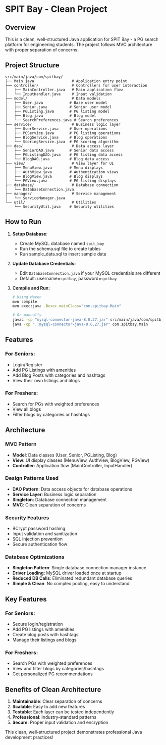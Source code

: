 # SPIT Bay - Clean Project

## Overview
This is a clean, well-structured Java application for SPIT Bay - a PG search platform for engineering students. The project follows MVC architecture with proper separation of concerns.

## Project Structure
```
src/main/java/com/spitbay/
├── Main.java                 # Application entry point
├── controller/               # Controllers for user interaction
│   ├── MainController.java   # Main application flow
│   └── InputHandler.java     # Input validation
├── model/                    # Data models
│   ├── User.java            # Base user model
│   ├── Senior.java          # Senior user model
│   ├── PGListing.java       # PG listing model
│   ├── Blog.java            # Blog model
│   └── SearchPreferences.java # Search preferences
├── service/                  # Business logic layer
│   ├── UserService.java     # User operations
│   ├── PGService.java       # PG listing operations
│   ├── BlogService.java     # Blog operations
│   └── ScoringService.java  # PG scoring algorithm
├── dao/                      # Data access layer
│   ├── SeniorDAO.java       # Senior data access
│   ├── PGListingDAO.java    # PG listing data access
│   └── BlogDAO.java         # Blog data access
├── view/                     # View layer for UI
│   ├── MenuView.java        # Menu displays
│   ├── AuthView.java        # Authentication views
│   ├── BlogView.java        # Blog displays
│   └── PGView.java          # PG listing displays
├── database/                 # Database connection
│   └── DatabaseConnection.java
├── manager/                  # Service management
│   └── ServiceManager.java
└── util/                     # Utilities
    └── SecurityUtil.java    # Security utilities
```

## How to Run

1. **Setup Database:**
   - Create MySQL database named `spit_bay`
   - Run the schema.sql file to create tables
   - Run sample_data.sql to insert sample data

2. **Update Database Credentials:**
   - Edit `DatabaseConnection.java` if your MySQL credentials are different
   - Default: username=`spitbay`, password=`spitbay`

3. **Compile and Run:**
   ```bash
   # Using Maven
   mvn compile
   mvn exec:java -Dexec.mainClass="com.spitbay.Main"
   
   # Or manually
   javac -cp "mysql-connector-java-8.0.27.jar" src/main/java/com/spitbay/**/*.java
   java -cp ".:mysql-connector-java-8.0.27.jar" com.spitbay.Main
   ```

## Features

### For Seniors:
- Login/Register
- Add PG Listings with amenities
- Add Blog Posts with categories and hashtags
- View their own listings and blogs

### For Freshers:
- Search for PGs with weighted preferences
- View all blogs
- Filter blogs by categories or hashtags

## Architecture

### MVC Pattern
- **Model**: Data classes (User, Senior, PGListing, Blog)
- **View**: UI display classes (MenuView, AuthView, BlogView, PGView)
- **Controller**: Application flow (MainController, InputHandler)

### Design Patterns Used
- **DAO Pattern**: Data access objects for database operations
- **Service Layer**: Business logic separation
- **Singleton**: Database connection management
- **MVC**: Clean separation of concerns

### Security Features
- BCrypt password hashing
- Input validation and sanitization
- SQL injection prevention
- Secure authentication flow

### Database Optimizations
- **Singleton Pattern**: Single database connection manager instance
- **Driver Loading**: MySQL driver loaded once at startup
- **Reduced DB Calls**: Eliminated redundant database queries
- **Simple & Clean**: No complex pooling, easy to understand

## Key Features

### For Seniors:
- Secure login/registration
- Add PG listings with amenities
- Create blog posts with hashtags
- Manage their listings and blogs

### For Freshers:
- Search PGs with weighted preferences
- View and filter blogs by categories/hashtags
- Get personalized PG recommendations

## Benefits of Clean Architecture

1. **Maintainable**: Clear separation of concerns
2. **Scalable**: Easy to add new features
3. **Testable**: Each layer can be tested independently
4. **Professional**: Industry-standard patterns
5. **Secure**: Proper input validation and encryption

This clean, well-structured project demonstrates professional Java development practices!
